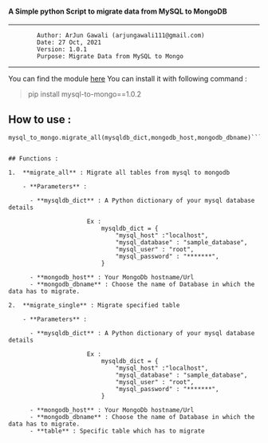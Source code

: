 #### A Simple python Script to migrate data from MySQL to MongoDB

---

            Author: ArJun Gawali (arjungawali111@gmail.com)
            Date: 27 Oct, 2021
            Version: 1.0.1
            Purpose: Migrate Data from MySQL to Mongo

---

You can find the module [here](https://pypi.org/project/mysql-to-mongo/1.0.2/)
You can install it with following command :

> pip install mysql-to-mongo==1.0.2

## How to use :

````import mysql_to_mongo
mysql_to_mongo.migrate_all(mysqldb_dict,mongodb_host,mongodb_dbname)```


## Functions :

1.  **migrate_all** : Migrate all tables from mysql to mongodb

    - **Parameters** :

      - **mysqldb_dict** : A Python dictionary of your mysql database details

                      Ex :
                          mysqldb_dict = {
                              "mysql_host" :"localhost",
                              "mysql_database" : "sample_database",
                              "mysql_user" : "root",
                              "mysql_password" : "*******",
                          }

      - **mongodb_host** : Your MongoDb hostname/Url
      - **mongodb_dbname** : Choose the name of Database in which the data has to migrate.

2.  **migrate_single** : Migrate specified table

    - **Parameters** :

      - **mysqldb_dict** : A Python dictionary of your mysql database details

                      Ex :
                          mysqldb_dict = {
                              "mysql_host" :"localhost",
                              "mysql_database" : "sample_database",
                              "mysql_user" : "root",
                              "mysql_password" : "*******",
                          }

      - **mongodb_host** : Your MongoDb hostname/Url
      - **mongodb_dbname** : Choose the name of Database in which the data has to migrate.
      - **table** : Specific table which has to migrate
````
